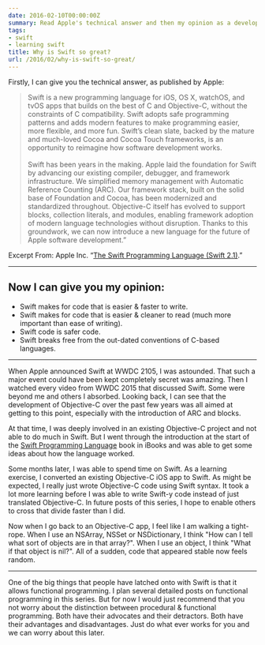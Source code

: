 ```yaml
---
date: 2016-02-10T00:00:00Z
summary: Read Apple's technical answer and then my opinion as a developer.
tags:
- swift
- learning swift
title: Why is Swift so great?
url: /2016/02/why-is-swift-so-great/
---
```


Firstly, I can give you the technical answer, as published by Apple:

> Swift is a new programming language for iOS, OS X, watchOS, and tvOS apps that
> builds on the best of C and Objective-C, without the constraints of C
> compatibility. Swift adopts safe programming patterns and adds modern features
> to make programming easier, more flexible, and more fun. Swift’s clean slate,
> backed by the mature and much-loved Cocoa and Cocoa Touch frameworks, is an
> opportunity to reimagine how software development works.<br><br> Swift has
> been years in the making. Apple laid the foundation for Swift by advancing our
> existing compiler, debugger, and framework infrastructure. We simplified
> memory management with Automatic Reference Counting (ARC). Our framework
> stack, built on the solid base of Foundation and Cocoa, has been modernized
> and standardized throughout. Objective-C itself has evolved to support blocks,
> collection literals, and modules, enabling framework adoption of modern
> language technologies without disruption. Thanks to this groundwork, we can
> now introduce a new language for the future of Apple software development.”

Excerpt From: Apple Inc. “[The Swift Programming Language (Swift 2.1)][1].”

---

## Now I can give you my opinion:

* Swift makes for code that is easier & faster to write.
* Swift makes for code that is easier & cleaner to read (much more important
  than ease of writing).
* Swift code is safer code.
* Swift breaks free from the out-dated conventions of C-based languages.

---

When Apple announced Swift at WWDC 2105, I was astounded. That such a major
event could have been kept completely secret was amazing. Then I watched every
video from WWDC 2015 that discussed Swift. Some were beyond me and others I
absorbed. Looking back, I can see that the development of Objective-C over the
past few years was all aimed at getting to this point, especially with the
introduction of ARC and blocks.

At that time, I was deeply involved in an existing Objective-C project and not
able to do much in Swift. But I went through the introduction at the start of
the [Swift Programming Language][1] book in iBooks and was able to get some
ideas about how the language worked.

Some months later, I was able to spend time on Swift. As a learning exercise, I
converted an existing Objective-C iOS app to Swift. As might be expected, I
really just wrote Objective-C code using Swift syntax. It took a lot more
learning before I was able to write Swift-y code instead of just translated
Objective-C. In future posts of this series, I hope to enable others to cross
that divide faster than I did.

Now when I go back to an Objective-C app, I feel like I am walking a tight-rope.
When I use an NSArray, NSSet or NSDictionary, I think "How can I tell what sort
of objects are in that array?". When I use an object, I think "What if that
object is nil?". All of a sudden, code that appeared stable now feels random.

---

One of the big things that people have latched onto with Swift is that it allows
functional programming. I plan several detailed posts on functional programming
in this series. But for now I would just recommend that you not worry about the
distinction between procedural & functional programming. Both have their
advocates and their detractors. Both have their advantages and disadvantages.
Just do what ever works for you and we can worry about this later.

[1]: https://itunes.apple.com/book/swift-programming-language/id881256329
